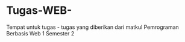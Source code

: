 # Tugas-WEB-
Tempat untuk tugas - tugas yang diberikan dari matkul Pemrograman Berbasis Web 1 Semester 2 
